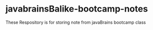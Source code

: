 # javabrainsBalike-bootcamp-notes
These Respository is for storing note from javaBrains bootcamp class
